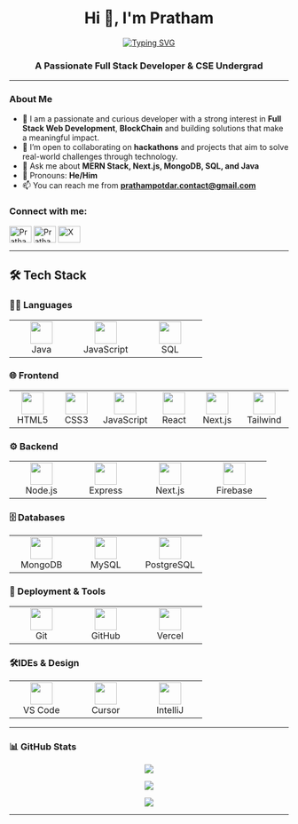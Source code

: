 <h1 align="center">Hi 👋, I'm Pratham</h1>

<p align="center">
  <a href="https://github.com/DenverCoder1/readme-typing-svg">
    <img src="https://readme-typing-svg.demolab.com?font=Fira+Code&size=25&pause=1000&color=00F7F5&center=true&vCenter=true&width=535&lines=Full+Stack+Web+Developer;Java+Programmer;Lifelong+Learner+%7C+Hackathon+Lover" alt="Typing SVG" />
  </a>
</p>

<h3 align="center">A Passionate Full Stack Developer & CSE Undergrad</h3>

---

### About Me

- 🔭 I am a passionate and curious developer with a strong interest in **Full Stack Web Development**, **BlockChain** and building solutions that make a meaningful impact.
- 🤝 I’m open to collaborating on **hackathons** and projects that aim to solve real-world challenges through technology.
- 💬 Ask me about **MERN Stack, Next.js, MongoDB, SQL, and Java**
- 👤 Pronouns: **He/Him**
- 📫 You can reach me from **prathampotdar.contact@gmail.com**

<h3 align="left">Connect with me:</h3>
<p align="left">
  <a href="https://linkedin.com/in/pratham-potdar-49744b236/" target="blank"><img align="center" src="https://raw.githubusercontent.com/rahuldkjain/github-profile-readme-generator/master/src/images/icons/Social/linked-in-alt.svg" alt="Pratham-potdar" height="30" width="40" /></a>
  <a href="https://instagram.com/prathampotdar_23" target="blank"><img align="center" src="https://raw.githubusercontent.com/rahuldkjain/github-profile-readme-generator/master/src/images/icons/Social/instagram.svg" alt="PrathamPotdar" height="30" width="40" /></a>
  <a href="https://x.com/@PrathamPotdar" target="_blank">
  <img align="center" src="https://raw.githubusercontent.com/rahuldkjain/github-profile-readme-generator/master/src/images/icons/Social/twitter.svg" alt="X" height="30" width="40" />
</a>

</p>

---

## 🛠️ Tech Stack

### 👨‍💻 Languages

<table>
  <tr>
    <td align="center" width="100">
      <img src="https://cdn.jsdelivr.net/gh/devicons/devicon/icons/java/java-original.svg" width="40"/><br>Java
    </td>
    <td align="center" width="100">
      <img src="https://img.icons8.com/color/48/000000/javascript--v1.png" width="40"/><br>JavaScript
    </td>
    <td align="center" width="100">
      <img src="https://cdn.jsdelivr.net/gh/devicons/devicon/icons/mysql/mysql-original.svg" width="40"/><br>SQL
    </td>
  </tr>
</table>


### 🌐 Frontend

<table>
  <tr>
    <td align="center" width="100">
      <img src="https://cdn.jsdelivr.net/gh/devicons/devicon/icons/html5/html5-original.svg" width="40"/><br>HTML5
    </td>
    <td align="center" width="100">
      <img src="https://cdn.jsdelivr.net/gh/devicons/devicon/icons/css3/css3-original.svg" width="40"/><br>CSS3
    </td>
    <td align="center" width="100">
      <img src="https://img.icons8.com/color/48/000000/javascript--v1.png" width="40"/><br>JavaScript
    </td>
    <td align="center" width="100">
      <img src="https://cdn.jsdelivr.net/gh/devicons/devicon/icons/react/react-original.svg" width="40"/><br>React
    </td>
    <td align="center" width="100">
      <img src="https://cdn.jsdelivr.net/gh/devicons/devicon/icons/nextjs/nextjs-original.svg" width="40"/><br>Next.js
    </td>
    <td align="center" width="100">
      <img src="https://img.icons8.com/color/48/000000/tailwind_css.png" width="40"/><br>Tailwind
    </td>
  </tr>
</table>


### ⚙️ Backend

<table>
  <tr>
    <td align="center" width="100">
      <img src="https://cdn.jsdelivr.net/gh/devicons/devicon/icons/nodejs/nodejs-original.svg" width="40"/><br>Node.js
    </td>
    <td align="center" width="100">
      <img src="https://img.icons8.com/?size=512&id=SDVmtZ6VBGXt&format=png" width="40"/><br>Express
    </td>
    <td align="center" width="100">
      <img src="https://cdn.jsdelivr.net/gh/devicons/devicon/icons/nextjs/nextjs-original.svg" width="40"/><br>Next.js
    </td>
    <td align="center" width="100">
      <img src="https://brandeps.com/logo-download/F/Firebase-logo-02.png" width="40"/><br>Firebase
    </td>
  </tr>
</table>


### 🗄️ Databases

<table>
  <tr>
    <td align="center" width="100">
      <img src="https://cdn.jsdelivr.net/gh/devicons/devicon/icons/mongodb/mongodb-original.svg" width="40"/><br>MongoDB
    </td>
    <td align="center" width="100">
      <img src="https://cdn.jsdelivr.net/gh/devicons/devicon/icons/mysql/mysql-original.svg" width="40"/><br>MySQL
    </td>
    <td align="center" width="100">
      <img src="https://cdn.jsdelivr.net/gh/devicons/devicon/icons/postgresql/postgresql-original.svg" width="40"/><br>PostgreSQL
    </td>
  </tr>
</table>


### 🚀 Deployment & Tools

<table>
  <tr>
    <td align="center" width="100">
      <img src="https://cdn.jsdelivr.net/gh/devicons/devicon/icons/git/git-original.svg" width="40"/><br>Git
    </td>
    <td align="center" width="100">
      <img src="https://encrypted-tbn0.gstatic.com/images?q=tbn:ANd9GcTLQRdhYjGRBRadNoiJfrD3r9oK8oIMqVBuLI-xAwf-XMjd_qx4ra7c8hj7ArtGdZiZN0A&usqp=CAU" width="40"/><br>GitHub
    </td>
    <td align="center" width="100">
      <img src="https://cdn.jsdelivr.net/gh/devicons/devicon/icons/vercel/vercel-original.svg" width="40"/><br>Vercel
    </td>
  </tr>
</table>


### 🛠️IDEs & Design

<table>
  <tr>
    <td align="center" width="100">
      <img src="https://img.icons8.com/color/48/000000/visual-studio-code-2019.png" width="40"/><br>VS Code
    </td>
    <td align="center" width="100">
      <img src="https://cdn.brandfetch.io/ideKwS9dxx/w/400/h/400/theme/dark/icon.jpeg?c=1dxbfHSJFAPEGdCLU4o5B" width="40"/><br>Cursor
    </td>
    <td align="center" width="100">
      <img src="https://img.icons8.com/color/48/000000/intellij-idea.png" width="40"/><br>IntelliJ
    </td>
  </tr>
</table>

---

### 📊 GitHub Stats

<p align="center" height="100px" width="100px">
  <img src="https://github-readme-streak-stats.herokuapp.com/?user=prathampmp23&theme=tokyonight&hide_border=true" />
</p>

<p align="center">
  <img src="https://github-readme-stats.vercel.app/api/top-langs/?username=prathampmp23&layout=compact&theme=tokyonight&hide_border=true" />
</p>

<p align="center" height="100px" width="100px">
  <img src="https://github-readme-activity-graph.vercel.app/graph?username=prathampmp23&bg_color=0d1117&color=00ffe5&line=00ffe5&point=ffffff&area=true&hide_border=true" />
</p>

---
